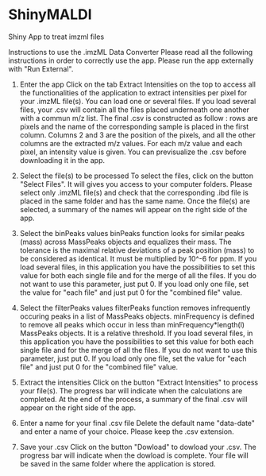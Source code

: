 # ShinyMALDI
Shiny App to treat imzml files

Instructions to use the .imzML Data Converter
Please read all the following instructions in order to correctly use the app.
Please run the app externally with "Run External".



1. Enter the app
Click on the tab Extract Intensities on the top to access all the functionalities of the application to extract intensities per pixel for your .imzML file(s).
You can load one or several files. If you load several files, your .csv will contain all the files placed underneath one another with a commun m/z list.
The final .csv is constructed as follow : rows are pixels and the name of the corresponding sample is placed in the first column. Columns 2 and 3 are the position of the pixels, and all the other columns are the extracted m/z values.
For each m/z value and each pixel, an intensity value is given. You can previsualize the .csv before downloading it in the app.



2. Select the file(s) to be processed
To select the files, click on the button "Select Files". It will gives you access to your computer folders.
Please select only .imzML file(s) and check that the corresponding .ibd file is placed in the same folder and has the same name.
Once the file(s) are selected, a summary of the names will appear on the right side of the app.



3. Select the binPeaks values
binPeaks function looks for similar peaks (mass) across MassPeaks objects and equalizes their mass. The tolerance is the maximal relative deviations of a peak position (mass) to be considered as identical. It must be multiplied by 10^-6 for ppm.
If you load several files, in this application you have the possibilities to set this value for both each single file and for the merge of all the files. If you do not want to use this parameter, just put 0.
If you load only one file, set the value for "each file" and just put 0 for the "combined file" value.



4. Select the filterPeaks values
filterPeaks function removes infrequently occuring peaks in a list of MassPeaks objects. minFrequency is defined to remove all peaks which occur in less than minFrequency*length(l) MassPeaks objects. It is a relative threshold.
If you load several files, in this application you have the possibilities to set this value for both each single file and for the merge of all the files. If you do not want to use this parameter, just put 0.
If you load only one file, set the value for "each file" and just put 0 for the "combined file" value.



5. Extract the intensities
Click on the button "Extract Intensities" to process your file(s). The progress bar will indicate when the calculations are completed.
At the end of the process, a summary of the final .csv will appear on the right side of the app.



6. Enter a name for your final .csv file
Delete the default name "data-date" and enter a name of your choice. Please keep the .csv extension.



7. Save your .csv
Click on the button "Dowload" to dowload your .csv. The progress bar will indicate when the dowload is complete.
Your file will be saved in the same folder where the application is stored.
